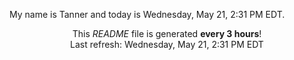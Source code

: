 My name is Tanner and today is Wednesday, May 21, 2:31 PM EDT.

<p align="center">This <i>README</i> file is generated <b>every 3 hours</b>!</br>Last refresh: Wednesday, May 21, 2:31 PM EDT<br /></p>
